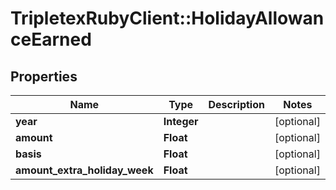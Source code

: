 # TripletexRubyClient::HolidayAllowanceEarned

## Properties
Name | Type | Description | Notes
------------ | ------------- | ------------- | -------------
**year** | **Integer** |  | [optional] 
**amount** | **Float** |  | [optional] 
**basis** | **Float** |  | [optional] 
**amount_extra_holiday_week** | **Float** |  | [optional] 


